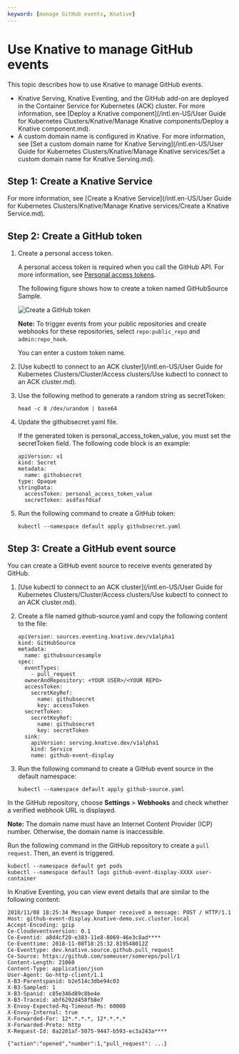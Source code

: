 ```yaml
---
keyword: [manage GitHub events, Knative]
---
```


# Use Knative to manage GitHub events

This topic describes how to use Knative to manage GitHub events.

-   Knative Serving, Knative Eventing, and the GitHub add-on are deployed in the Container Service for Kubernetes \(ACK\) cluster. For more information, see [Deploy a Knative component](/intl.en-US/User Guide for Kubernetes Clusters/Knative/Manage Knative components/Deploy a Knative component.md).
-   A custom domain name is configured in Knative. For more information, see [Set a custom domain name for Knative Serving](/intl.en-US/User Guide for Kubernetes Clusters/Knative/Manage Knative services/Set a custom domain name for Knative Serving.md).

## Step 1: Create a Knative Service

For more information, see [Create a Knative Service](/intl.en-US/User Guide for Kubernetes Clusters/Knative/Manage Knative services/Create a Knative Service.md).

## Step 2: Create a GitHub token

1.  Create a personal access token.

    A personal access token is required when you call the GitHub API. For more information, see [Personal access tokens](https://github.com/settings/tokens).

    The following figure shows how to create a token named GitHubSource Sample.

    ![Create a GitHub token](https://static-aliyun-doc.oss-accelerate.aliyuncs.com/assets/img/en-US/8042896161/p58037.png)

    **Note:** To trigger events from your public repositories and create webhooks for these repositories, select `repo:public_repo` and `admin:repo_hook`.

    You can enter a custom token name.

2.  [Use kubectl to connect to an ACK cluster](/intl.en-US/User Guide for Kubernetes Clusters/Cluster/Access clusters/Use kubectl to connect to an ACK cluster.md).

3.  Use the following method to generate a random string as secretToken:

    ```
    head -c 8 /dev/urandom | base64
    ```

4.  Update the githubsecret.yaml file.

    If the generated token is personal\_access\_token\_value, you must set the secretToken field. The following code block is an example:

    ```
    apiVersion: v1
    kind: Secret
    metadata:
      name: githubsecret
    type: Opaque
    stringData:
      accessToken: personal_access_token_value
      secretToken: asdfasfdsaf
    ```

5.  Run the following command to create a GitHub token:

    ```
    kubectl --namespace default apply githubsecret.yaml
    ```


## Step 3: Create a GitHub event source

You can create a GitHub event source to receive events generated by GitHub.

1.  [Use kubectl to connect to an ACK cluster](/intl.en-US/User Guide for Kubernetes Clusters/Cluster/Access clusters/Use kubectl to connect to an ACK cluster.md).

2.  Create a file named github-source.yaml and copy the following content to the file:

    ```
    apiVersion: sources.eventing.knative.dev/v1alpha1
    kind: GitHubSource
    metadata:
      name: githubsourcesample
    spec:
      eventTypes:
        - pull_request
      ownerAndRepository: <YOUR USER>/<YOUR REPO>
      accessToken:
        secretKeyRef:
          name: githubsecret
          key: accessToken
      secretToken:
        secretKeyRef:
          name: githubsecret
          key: secretToken
      sink:
        apiVersion: serving.knative.dev/v1alpha1
        kind: Service
        name: github-event-display
    ```

3.  Run the following command to create a GitHub event source in the default namespace:

    ```
    kubectl --namespace default apply github-source.yaml
    ```


In the GitHub repository, choose **Settings** \> **Webhooks** and check whether a verified webhook URL is displayed.

**Note:** The domain name must have an Internet Content Provider \(ICP\) number. Otherwise, the domain name is inaccessible.

Run the following command in the GitHub repository to create a `pull request`. Then, an event is triggered.

```
kubectl --namespace default get pods
kubectl --namespace default logs github-event-display-XXXX user-container
```

In Knative Eventing, you can view event details that are similar to the following content:

```
2018/11/08 18:25:34 Message Dumper received a message: POST / HTTP/1.1
Host: github-event-display.knative-demo.svc.cluster.local
Accept-Encoding: gzip
Ce-Cloudeventsversion: 0.1
Ce-Eventid: a8d4cf20-e383-11e8-8069-46e3c8ad****
Ce-Eventtime: 2018-11-08T18:25:32.819548012Z
Ce-Eventtype: dev.knative.source.github.pull_request
Ce-Source: https://github.com/someuser/somerepo/pull/1
Content-Length: 21060
Content-Type: application/json
User-Agent: Go-http-client/1.1
X-B3-Parentspanid: b2e514c3dbe94c03
X-B3-Sampled: 1
X-B3-Spanid: c85e346d89c8be4e
X-B3-Traceid: abf6292d458fb8e7
X-Envoy-Expected-Rq-Timeout-Ms: 60000
X-Envoy-Internal: true
X-Forwarded-For: 12*.*.*.*, 12*.*.*.*
X-Forwarded-Proto: http
X-Request-Id: 8a2201af-5075-9447-b593-ec3a243a****

{"action":"opened","number":1,"pull_request": ...}
```

